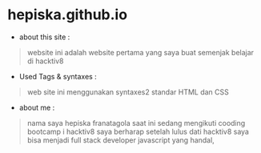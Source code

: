 # hepiska.github.io
* about this site : 
> website ini adalah website pertama yang saya buat semenjak belajar di hacktiv8 
* Used Tags & syntaxes : 
> web site ini menggunakan syntaxes2 standar HTML dan CSS
* about me :
> nama saya hepiska franatagola saat ini sedang mengikuti cooding bootcamp i hacktiv8 saya berharap setelah lulus dati hacktiv8 saya bisa menjadi full stack developer javascript yang handal,
